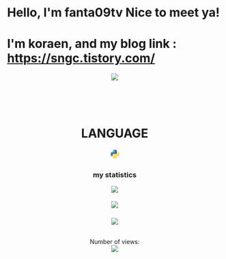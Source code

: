 # Hello, I'm fanta09tv Nice to meet ya!
# I'm koraen, and my blog link : https://sngc.tistory.com/


<p align="center">
  <img src="https://images-ext-1.discordapp.net/external/qHfzdmcowV8-PYeYq9aSHu5yYPmXexfMRhAXUZb7AFU/%3Fsize%3D128%26quality%3Dlossless/https/cdn.discordapp.com/emojis/750330104655380552.gif">
</p><br/><br/><br/>

<h1 align="center">LANGUAGE</h1>

<p align="center"> 
  <code><img height="25" src="https://raw.githubusercontent.com/devicons/devicon/master/icons/python/python-original.svg"></code>
</p>

<div align="center">
    <h3> my statistics</h3>
    <img src="https://activity-graph.herokuapp.com/graph?username=fanta09tv"><br /><br />
    <img src="https://github-readme-stats.vercel.app/api?username=fanta09tv&show_icons=true&theme=jolly&count_private=true" /><br /><br />
    <img align="center" src="https://github-readme-stats.vercel.app/api/top-langs/?username=kldiscord&layout=compact&theme=jolly&count_private=true" /><br />
</div>


<p align="center">
    <br>Number of views: <br>
    <img src="https://profile-counter.glitch.me/fanta09tv/count.svg" />
</p>

